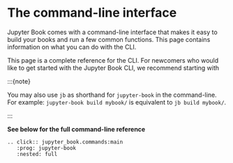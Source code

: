 # The command-line interface

Jupyter Book comes with a command-line interface that makes it easy to
build your books and run a few common functions. This page contains information
on what you can do with the CLI.

This page is a complete reference for the CLI. For newcomers who would like to
get started with the Jupyter Book CLI, we recommend starting with [](../start/overview.md)

:::{note}

You may also use ``jb`` as shorthand for ``jupyter-book`` in the command-line.
For example: `jupyter-book build mybook/` is equivalent to ``jb build mybook/``.

:::

**See below for the full command-line reference**

```{eval-rst}
.. click:: jupyter_book.commands:main
   :prog: jupyter-book
   :nested: full
```
